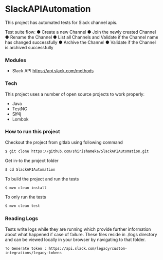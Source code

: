 # SlackAPIAutomation


This project has automated tests for Slack channel apis.

Test suite flow:
● Create a new Channel
● Join the newly created Channel
● Rename the Channel
● List all Channels and Validate if the Channel name has changed successfully
● Archive the Channel
● Validate if the Channel is archived successfully

### Modules

* Slack API
https://api.slack.com/methods


### Tech

This project uses a number of open source projects to work properly:

* Java
* TestNG
* Slf4j
* Lombok

### How to run this project

Checkout the project from gitlab using following command
```sh
$ git clone https://github.com/shirishameka/SlackAPIAutomation.git
```

Get in-to the project folder

```sh
$ cd SlackAPIAutomation
```

To build the project and run the tests
```sh
$ mvn clean install
```

To only run the tests
```sh
$ mvn clean test
```

### Reading Logs

Tests write logs while they are running which provide further information about what happened if case of failure.
These files reside in ./logs directory and can be viewed locally in your browser by navigating to that folder.


```Note : Token will expire, hence we have to generate new token each time and modify it in "Constants file"
To Generate token : https://api.slack.com/legacy/custom-integrations/legacy-tokens
 ```
